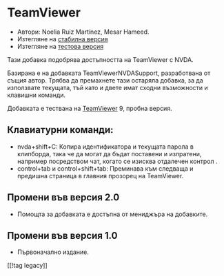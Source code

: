 # TeamViewer #

*	Автори: Noelia Ruiz Martínez, Mesar Hameed.
*	Изтегляне на [стабилна версия][1]
*	Изтегляне на [тестова версия][2]

Тази добавка подобрява достъпността на TeamViewer с NVDA.

Базирана е на добавката TeamViewerNVDASupport, разработвана от същия
автор. Трябва да премахнете тази остаряла добавка, за да използвате
текущата, тъй като и двете имат сходни възможности и клавишни команди.

Добавката е тествана на [TeamViewer][3] 9, пробна версия.

## Клавиатурни команди: ##

*	nvda+shift+C: Копира идентификатора и текущата парола в клипборда, така че
  да могат да бъдат поставени и изпратени, например посредством чат, когато
  се изисква отдалечен контрол .
*	control+tab и control+shift+tab: Преминава към следваща и предишна
  страница в главния прозорец на  TeamViewer.

## Промени във версия 2.0 ##
*	 Помощта за добавката е достъпна от мениджъра на добавките.

## Промени във версия 1.0 ##
*	 Първоначално издание.

[[!tag legacy]]

[1]: https://www.nvaccess.org/addonStore/legacy?file=tv

[2]: https://www.nvaccess.org/addonStore/legacy?file=tv-dev

[3]: https://www.teamviewer.com
